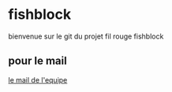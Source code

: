 # fishblock
bienvenue sur le git du projet fil rouge fishblock
## pour le mail
[le mail de l'equipe]( https://mail.google.com/mail/u/2/#inbox/15c12bfcb5857afe)

